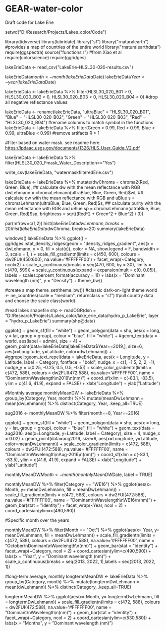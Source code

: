 # GEAR-water-color

Draft code for Lake Erie

setwd("D:/Research/Projects/Lakes_color/Code")

library(tidyverse)
library(lubridate)
library("sf")
library("rnaturalearth")      #provides a map of countries of the entire world
library("rnaturalearthdata")
require(ggspectra)
source("functions.r")       #from Xiao et al
require(colorscience)
require(ggridges)

lakeErieData <- read_csv("LakeErie-HLSL30-020-results.csv")

lakeErieData$month <- month(lakeErieData$Date)
lakeErieData$Year <- year(lakeErieData$Date)

lakeErieData <- lakeErieData %>% 
  filter(HLSL30_020_B01 > 0, HLSL30_020_B02 > 0, HLSL30_020_B03 > 0, HLSL30_020_B04 > 0) #drop all negative reflectance values

lakeErieData <- rename(lakeErieData, "ultraBlue" = "HLSL30_020_B01", "Blue" = "HLSL30_020_B02", "Green" = "HLSL30_020_B03", "Red" = "HLSL30_020_B04")       #rename columns to match symbol in the functions
lakeErieData <- lakeErieData %>% 
  filter(Green < 0.99, Red < 0.99, Blue < 0.99, ultraBlue < 0.99) #remove artifacts R > 1

#fliter based on water mask. see readme here: https://lpdaac.usgs.gov/documents/1326/HLS_User_Guide_V2.pdf

lakeErieData <- lakeErieData %>% 
  filter(HLSL30_020_Fmask_Water_Description=="Yes")

write_csv(lakeErieData, "watermaskfilteredErie.csv")

lakeErieData <- lakeErieData %>% 
  mutate(dwChroma = chroma2(Red, Green, Blue), ## calculate dw with the mean reflectance with RGB
         dwLehmann = chromaLehmann(ultraBlue, Blue, Green, Red)$wl, ## calculate dw with the mean reflectance with RGB and uBlue
         s = chromaLehmann(ultraBlue, Blue, Green, Red)$s, ## calculate purity with the mean reflectance with RGB and uBlue
         sp = chromaLehmann(ultraBlue, Blue, Green, Red)$sp,
         brightness = sqrt((Red^2 + Green^2 + Blue^2) / 3))

par(mfrow=c(1,2))
hist(lakeErieData$dwLehmann, breaks=20)
hist(lakeErieData$dwChroma, breaks=20)
summary(lakeErieData)

windows()
lakeErieData %>%
  ggplot() +
  ggridges::stat_density_ridges(geom = "density_ridges_gradient", aes(x = dwLehmann, y = 0, fill = stat(x)), color = NA, show.legend = F, bandwidth = 3, scale = 1, ) + 
  scale_fill_gradientn(limits = c(450, 600), colours = dw2FUI(450:600), na.value='#FFFFFF00') +
  facet_wrap(~Category, ncol=2) + 
  scale_x_continuous(breaks = seq(470, 600, by = 30), limits = c(470, 599)) +
  scale_y_continuous(expand = expansion(mult = c(0, 0.05)), labels = scales::percent_format(accuracy = 1)) +
  labs(x = "Dominant wavelength (nm)", y = "Density") +
  theme_bw()

#create a map
theme_set(theme_bw())     #classic dark-on-light theme
world <- ne_countries(scale = "medium", returnclass = "sf")   #pull country data and choose the scale
class(world)
  
#read lakes shapefile
shp <- readOGR(dsn = "D:/Research/Projects/Lakes_color/lake_erie_data/hydro_p_LakeErie", layer = "hydro_p_LakeErie")
summary(shp@data)

ggplot() +
  geom_sf(fill = "white") +
  geom_polygon(data = shp, aes(x = long, y = lat, group = group), colour = "blue", 
               fill = "white") +
  #geom_text(data = world, aes(label = admin), size = 4) +
  geom_point(data=lakeErieData[lakeErieData$Year==2019,], size=6, 
             aes(x=Longitude, y=Latitude, color=dwLehmann)) +
  #ggrepel::geom_text_repel(data = lakeErieData, aes(x = Longitude, y = Latitude, label = Category, fontface = "bold", nudge_x = c(1, -1.5, 2, 2, -1), nudge_y = c(0.25, -0.25, 0.5, 0.5, -0.5)) +
  scale_color_gradientn(limits = c(472, 588), colours = dw2FUI(472:588), 
                        na.value='#FFFFFF00', name = "Dominant\nWavelength\n2019\n(nm)") +
  coord_sf(xlim = c(-83.1, -83.5), ylim = c(41.6, 41.9), expand = FALSE) +
  xlab("Longitude") + ylab("Latitude")

#Monthly average
monthlyMeanDW <- lakeErieData %>% 
  group_by(Category, Year, month) %>% 
  mutate(meanDwLehmann = mean(dwLehmann)) %>% 
  distinct(Category, Year, .keep_all=TRUE)

aug2016 <- monthlyMeanDW %>% 
  filter(month==8, Year==2016)

ggplot() +
  geom_sf(fill = "white") +
  geom_polygon(data = shp, aes(x = long, y = lat, group = group), colour = "blue", 
               fill = "white") +
  geom_text(data = aug2016, aes(x=Longitude, y=Latitude, label = Category), size = 4, nudge_x = 0.02) +
  geom_point(data=aug2016, size=6, 
             aes(x=Longitude, y=Latitude, color=meanDwLehmann)) +
  scale_color_gradientn(limits = c(472, 588), colours = dw2FUI(472:588), 
                        na.value='#FFFFFF00', name = "Dominant\nWavelength\nAug-2016\n(nm)") +
  coord_sf(xlim = c(-83.1, -83.5), ylim = c(41.6, 41.9), expand = FALSE) +
  xlab("Longitude") + ylab("Latitude")



monthlyMeanDW$Month <- month(monthlyMeanDW$Date, label = TRUE)

monthlyMeanDW %>% 
  filter(Category == "WE16") %>% 
  ggplot(aes(x= Month, y= meanDwLehmann, fill = meanDwLehmann)) +
  scale_fill_gradientn(limits = c(472, 588), colours = dw2FUI(472:588), 
                        na.value='#FFFFFF00', name = "Dominant\nWavelength\nWE16\n(nm)") + 
  geom_bar(stat = "identity") +
  facet_wrap(~Year, ncol = 2) +
  coord_cartesian(ylim=c(490,590))

#Specific month over the years

monthlyMeanDW %>% 
  filter(Month == "Oct") %>% 
  ggplot(aes(x= Year, y= meanDwLehmann, fill = meanDwLehmann)) +
  scale_fill_gradientn(limits = c(472, 588), colours = dw2FUI(472:588), 
                       na.value='#FFFFFF00', name = "October\nDominant\nWavelength\n(nm)") + 
  geom_bar(stat = "identity") +
  facet_wrap(~Category, ncol = 2) +
  coord_cartesian(ylim=c(490,590)) +
  labs(x = "Year", y = "Dominant wavelength (nm)") +
  scale_x_continuous(breaks = seq(2013, 2022, 1),labels = seq(2013, 2022, 1))

#long-term average, monthly
longtermMeanDW <- lakeErieData %>% 
  group_by(Category, month) %>% 
  mutate(longtermDwLehmann = mean(dwLehmann)) %>% 
  distinct(Category, .keep_all=TRUE)

longtermMeanDW %>% 
  ggplot(aes(x= Month, y= longtermDwLehmann, fill = longtermDwLehmann)) +
  scale_fill_gradientn(limits = c(472, 588), colours = dw2FUI(472:588), 
                       na.value='#FFFFFF00', name = "Dominant\nWavelength\n(nm)") + 
  geom_bar(stat = "identity") +
  facet_wrap(~Category, ncol = 2) +
  coord_cartesian(ylim=c(530,580)) +
  labs(x = "Months", y = "Dominant wavelength (nm)") 
